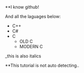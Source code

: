 **I know github!  


And all the laguages below:
* C++
* C#
* C
  * OLD C
  * MODERN C

_this is also italics

**This tutorial is not auto detecting..
